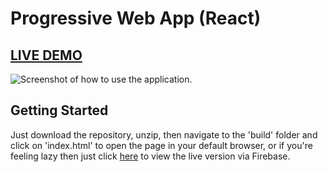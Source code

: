 # Progressive Web App (React)
## [LIVE DEMO](https://react-pwa-70b78.firebaseapp.com/)

![Screenshot of how to use the application.](./pwa.gif?raw=true "React Progressive Web App.")

## Getting Started

Just download the repository, unzip, then navigate to the 'build' folder and click on 'index.html' to open the page in your default browser, or if you're feeling lazy then just click [here](https://react-pwa-70b78.firebaseapp.com/) to view the live version via Firebase.
